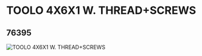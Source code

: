 # TOOLO 4X6X1 W. THREAD+SCREWS
## 76395
![TOOLO 4X6X1 W. THREAD+SCREWS](https://lc-www-live-s.legocdn.com/media/bricks/5/2/4143473.jpg)
